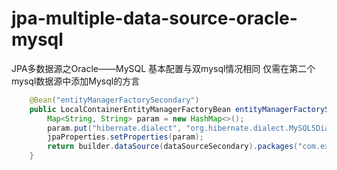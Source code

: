 # jpa-multiple-data-source-oracle-mysql
JPA多数据源之Oracle——MySQL
基本配置与双mysql情况相同
仅需在第二个mysql数据源中添加Mysql的方言
```java
    @Bean("entityManagerFactorySecondary")
    public LocalContainerEntityManagerFactoryBean entityManagerFactorySecondary(EntityManagerFactoryBuilder builder) {
        Map<String, String> param = new HashMap<>();
        param.put("hibernate.dialect", "org.hibernate.dialect.MySQL5Dialect");
        jpaProperties.setProperties(param);
        return builder.dataSource(dataSourceSecondary).packages("com.example.oracle.entity.secondary").persistenceUnit("secondaryPersistenceUnit").properties(jpaProperties.getHibernateProperties(new HibernateSettings())).build();
    }
```
